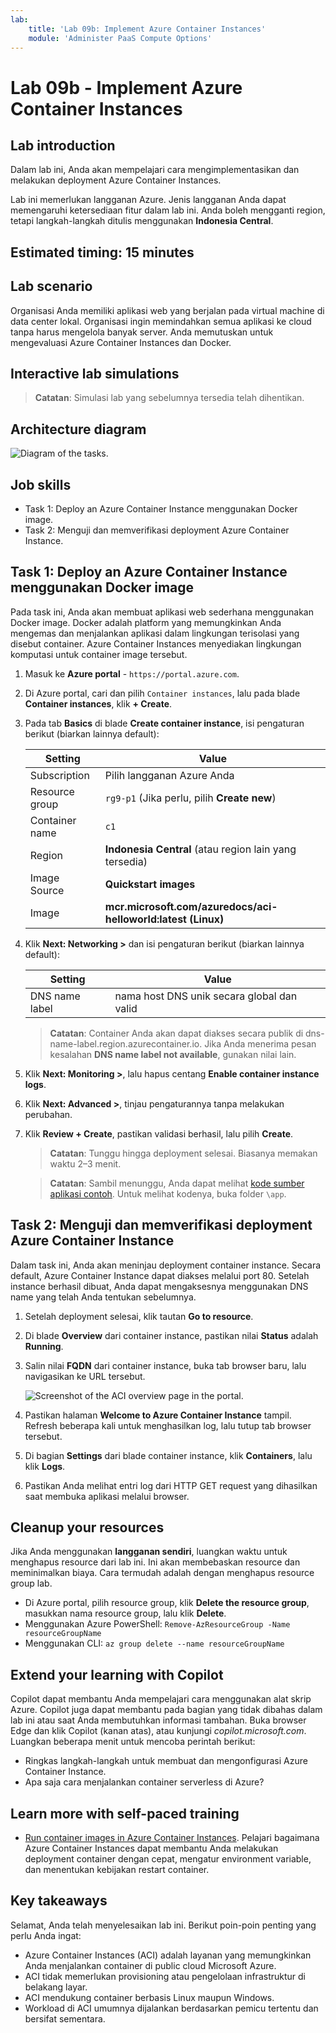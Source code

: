 ```yaml
---
lab:
    title: 'Lab 09b: Implement Azure Container Instances'
    module: 'Administer PaaS Compute Options'
---
```


# Lab 09b - Implement Azure Container Instances

## Lab introduction

Dalam lab ini, Anda akan mempelajari cara mengimplementasikan dan melakukan deployment Azure Container Instances.

Lab ini memerlukan langganan Azure. Jenis langganan Anda dapat memengaruhi ketersediaan fitur dalam lab ini. Anda boleh mengganti region, tetapi langkah-langkah ditulis menggunakan **Indonesia Central**.

## Estimated timing: 15 minutes

## Lab scenario

Organisasi Anda memiliki aplikasi web yang berjalan pada virtual machine di data center lokal. Organisasi ingin memindahkan semua aplikasi ke cloud tanpa harus mengelola banyak server. Anda memutuskan untuk mengevaluasi Azure Container Instances dan Docker.

## Interactive lab simulations

>**Catatan**: Simulasi lab yang sebelumnya tersedia telah dihentikan.

## Architecture diagram

![Diagram of the tasks.](../media/az104-lab09b-aci-architecture.png)

## Job skills

- Task 1: Deploy an Azure Container Instance menggunakan Docker image.
- Task 2: Menguji dan memverifikasi deployment Azure Container Instance.

## Task 1: Deploy an Azure Container Instance menggunakan Docker image

Pada task ini, Anda akan membuat aplikasi web sederhana menggunakan Docker image. Docker adalah platform yang memungkinkan Anda mengemas dan menjalankan aplikasi dalam lingkungan terisolasi yang disebut container. Azure Container Instances menyediakan lingkungan komputasi untuk container image tersebut.

1. Masuk ke **Azure portal** - `https://portal.azure.com`.

2. Di Azure portal, cari dan pilih `Container instances`, lalu pada blade **Container instances**, klik **+ Create**.

3. Pada tab **Basics** di blade **Create container instance**, isi pengaturan berikut (biarkan lainnya default):

    | Setting | Value |
    | ------- | ----- |
    | Subscription | Pilih langganan Azure Anda |
    | Resource group | `rg9-p1` (Jika perlu, pilih **Create new**) |
    | Container name | `c1` |
    | Region | **Indonesia Central** (atau region lain yang tersedia) |
    | Image Source | **Quickstart images** |
    | Image | **mcr.microsoft.com/azuredocs/aci-helloworld:latest (Linux)** |

4. Klik **Next: Networking >** dan isi pengaturan berikut (biarkan lainnya default):

    | Setting | Value |
    | ------- | ----- |
    | DNS name label | nama host DNS unik secara global dan valid |

    >**Catatan**: Container Anda akan dapat diakses secara publik di dns-name-label.region.azurecontainer.io. Jika Anda menerima pesan kesalahan **DNS name label not available**, gunakan nilai lain.

5. Klik **Next: Monitoring >**, lalu hapus centang **Enable container instance logs**.

6. Klik **Next: Advanced >**, tinjau pengaturannya tanpa melakukan perubahan.

7. Klik **Review + Create**, pastikan validasi berhasil, lalu pilih **Create**.

    >**Catatan**: Tunggu hingga deployment selesai. Biasanya memakan waktu 2–3 menit.

    >**Catatan**: Sambil menunggu, Anda dapat melihat [kode sumber aplikasi contoh](https://github.com/Azure-Samples/aci-helloworld). Untuk melihat kodenya, buka folder `\app`.

## Task 2: Menguji dan memverifikasi deployment Azure Container Instance

Dalam task ini, Anda akan meninjau deployment container instance. Secara default, Azure Container Instance dapat diakses melalui port 80. Setelah instance berhasil dibuat, Anda dapat mengaksesnya menggunakan DNS name yang telah Anda tentukan sebelumnya.

1. Setelah deployment selesai, klik tautan **Go to resource**.

2. Di blade **Overview** dari container instance, pastikan nilai **Status** adalah **Running**.

3. Salin nilai **FQDN** dari container instance, buka tab browser baru, lalu navigasikan ke URL tersebut.

    ![Screenshot of the ACI overview page in the portal.](../media/az104-lab09b-aci-overview.png)

4. Pastikan halaman **Welcome to Azure Container Instance** tampil. Refresh beberapa kali untuk menghasilkan log, lalu tutup tab browser tersebut.

5. Di bagian **Settings** dari blade container instance, klik **Containers**, lalu klik **Logs**.

6. Pastikan Anda melihat entri log dari HTTP GET request yang dihasilkan saat membuka aplikasi melalui browser.

## Cleanup your resources

Jika Anda menggunakan **langganan sendiri**, luangkan waktu untuk menghapus resource dari lab ini. Ini akan membebaskan resource dan meminimalkan biaya. Cara termudah adalah dengan menghapus resource group lab.

+ Di Azure portal, pilih resource group, klik **Delete the resource group**, masukkan nama resource group, lalu klik **Delete**.
+ Menggunakan Azure PowerShell: `Remove-AzResourceGroup -Name resourceGroupName`
+ Menggunakan CLI: `az group delete --name resourceGroupName`

## Extend your learning with Copilot

Copilot dapat membantu Anda mempelajari cara menggunakan alat skrip Azure. Copilot juga dapat membantu pada bagian yang tidak dibahas dalam lab ini atau saat Anda membutuhkan informasi tambahan. Buka browser Edge dan klik Copilot (kanan atas), atau kunjungi *copilot.microsoft.com*. Luangkan beberapa menit untuk mencoba perintah berikut:

+ Ringkas langkah-langkah untuk membuat dan mengonfigurasi Azure Container Instance.
+ Apa saja cara menjalankan container serverless di Azure?

## Learn more with self-paced training

+ [Run container images in Azure Container Instances](https://learn.microsoft.com/training/modules/create-run-container-images-azure-container-instances/). Pelajari bagaimana Azure Container Instances dapat membantu Anda melakukan deployment container dengan cepat, mengatur environment variable, dan menentukan kebijakan restart container.

## Key takeaways

Selamat, Anda telah menyelesaikan lab ini. Berikut poin-poin penting yang perlu Anda ingat:

+ Azure Container Instances (ACI) adalah layanan yang memungkinkan Anda menjalankan container di public cloud Microsoft Azure.
+ ACI tidak memerlukan provisioning atau pengelolaan infrastruktur di belakang layar.
+ ACI mendukung container berbasis Linux maupun Windows.
+ Workload di ACI umumnya dijalankan berdasarkan pemicu tertentu dan bersifat sementara.

